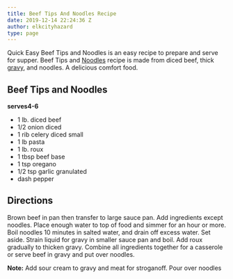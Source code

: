 ```yaml
---
title: Beef Tips And Noodles Recipe
date: 2019-12-14 22:24:36 Z
author: elkcityhazard
type: page
---
```


Quick Easy Beef Tips and Noodles is an easy recipe to prepare and serve for supper. Beef Tips and <a href="/wordpress/chef-franks-seasoning-recipes/quick-and-easy-egg-noodle-recipe/" rel="noopener noreferrer" target="_blank">Noodles</a> recipe is made from diced beef, thick <a href="/wordpress/institutional-recipes-for-200/easy-side-dishes/easy-gravy-recipe/" rel="noopener noreferrer" target="_blank">gravy</a>, and noodles. A delicious comfort food.

## Beef Tips and Noodles

**serves4-6**

  * 1 lb. diced beef
  * 1/2 onion diced
  * 1 rib celery diced small
  * 1 lb pasta
  * 1 lb. roux
  * 1 tbsp beef base
  * 1 tsp oregano
  * 1/2 tsp garlic granulated
  * dash pepper

## Directions

Brown beef in pan then transfer to large sauce pan. Add ingredients except noodles. Place enough water to top of food and simmer for an hour or more. Boil noodles 10 minutes in salted water, and drain off excess water. Set aside. Strain liquid for gravy in smaller sauce pan and boil. Add roux gradually to thicken gravy. Combine all ingredients together for a casserole or serve beef in gravy and put over noodles.

**Note:** Add sour cream to gravy and meat for stroganoff. Pour over noodles